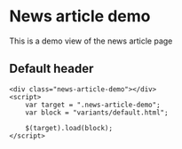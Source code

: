 # News article demo

This is a demo view of the news article page


## Default header
```example
<div class="news-article-demo"></div>
<script>
	var target = ".news-article-demo";
	var block = "variants/default.html";

	$(target).load(block);
</script>
```
